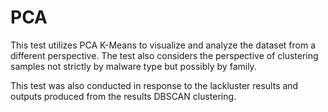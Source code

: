 # PCA

This test utilizes PCA K-Means to visualize and analyze the dataset from a different perspective. The test also considers the perspective of clustering samples not strictly by malware type but possibly by family.

This test was also conducted in response to the lackluster results and outputs produced from the results DBSCAN clustering.